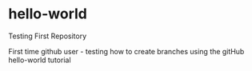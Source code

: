 # hello-world
Testing First Repository

First time github user - testing how to create branches using the gitHub hello-world tutorial
